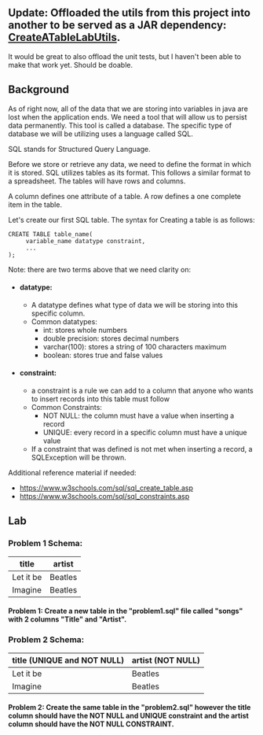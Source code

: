 ## Update: Offloaded the utils from this project into another to be served as a JAR dependency: [CreateATableLabUtils](https://github.com/LiquidPlummer/CreateATableLabUtils).  
It would be great to also offload the unit tests, but I haven't been able to make that work yet. Should be doable.

## Background
As of right now, all of the data that we are storing into variables in java are lost when the application ends. We need a tool that will 
allow us to persist data permanently. This tool is called a database.
The specific type of database we will be utilizing uses a language called SQL.

SQL stands for Structured Query Language.

Before we store or retrieve any data, we need to define the format in which it is stored. SQL utilizes tables as its format.
This follows a similar format to a spreadsheet. The tables will have rows and columns.

A column defines one attribute of a table.
A row defines a one complete item in the table.

Let's create our first SQL table.
The syntax for Creating a table is as follows:
```roomsql
CREATE TABLE table_name(
     variable_name datatype constraint,
     ...
);
```
Note: there are two terms above that we need clarity on:
- #### datatype:
     - A datatype defines what type of data we will be storing into this specific column.
     - Common datatypes:
         - int: stores whole numbers
         - double precision: stores decimal numbers
         - varchar(100): stores a string of 100 characters maximum
         - boolean: stores true and false values
- #### constraint:
     - a constraint is a rule we can add to a column that anyone who wants to insert records into this table must follow
     - Common Constraints:
         - NOT NULL: the column must have a value when inserting a record
         - UNIQUE: every record in a specific column must have a unique value
     - If a constraint that was defined is not met when inserting a record, a SQLException will be thrown.


Additional reference material if needed:
- https://www.w3schools.com/sql/sql_create_table.asp
- https://www.w3schools.com/sql/sql_constraints.asp

## Lab

### Problem 1 Schema:
| title     | artist  |    	    
|-----------|---------|
| Let it be | Beatles |          
| Imagine   | Beatles |

#### Problem 1: Create a new table in the "problem1.sql" file called "songs" with 2 columns "Title" and "Artist".


### Problem 2 Schema:
| title (UNIQUE and NOT NULL) | artist (NOT NULL) |    	    
|-----------------------------|-------------------|
| Let it be                   | Beatles           |          
| Imagine                     | Beatles           |

#### Problem 2: Create the same table in the "problem2.sql" however the title column should have the NOT NULL and UNIQUE constraint and the artist column should have the NOT NULL CONSTRAINT.
